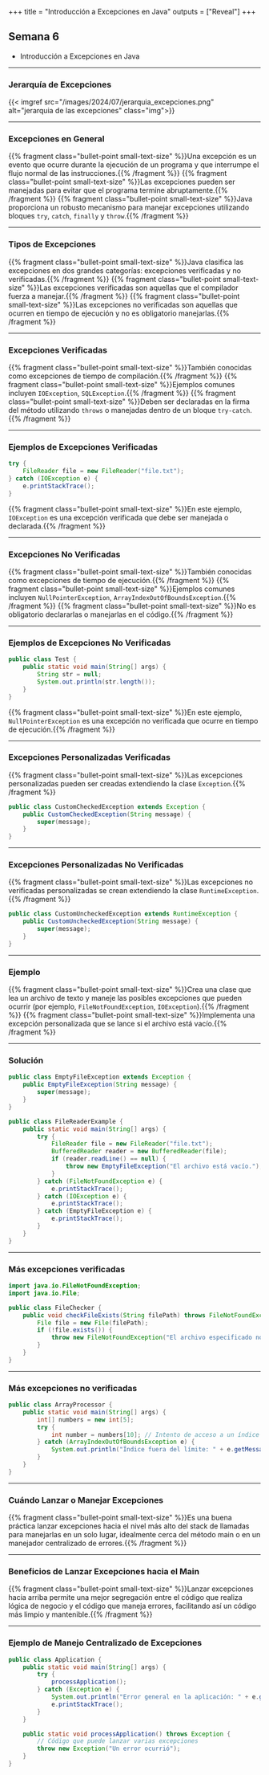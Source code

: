 +++
title = "Introducción a Excepciones en Java"
outputs = ["Reveal"]
+++

## Semana 6

- Introducción a Excepciones en Java

---

### Jerarquía de Excepciones

{{< imgref src="/images/2024/07/jerarquia_excepciones.png" alt="jerarquia de las excepciones" class="img">}}

---

### Excepciones en General

{{% fragment class="bullet-point small-text-size" %}}Una excepción es un evento que ocurre durante la ejecución de un programa y que interrumpe el flujo normal de las instrucciones.{{% /fragment %}}
{{% fragment class="bullet-point small-text-size" %}}Las excepciones pueden ser manejadas para evitar que el programa termine abruptamente.{{% /fragment %}}
{{% fragment class="bullet-point small-text-size" %}}Java proporciona un robusto mecanismo para manejar excepciones utilizando bloques `try`, `catch`, `finally` y `throw`.{{% /fragment %}}

---

### Tipos de Excepciones

{{% fragment class="bullet-point small-text-size" %}}Java clasifica las excepciones en dos grandes categorías: excepciones verificadas y no verificadas.{{% /fragment %}}
{{% fragment class="bullet-point small-text-size" %}}Las excepciones verificadas son aquellas que el compilador fuerza a manejar.{{% /fragment %}}
{{% fragment class="bullet-point small-text-size" %}}Las excepciones no verificadas son aquellas que ocurren en tiempo de ejecución y no es obligatorio manejarlas.{{% /fragment %}}

---

### Excepciones Verificadas

{{% fragment class="bullet-point small-text-size" %}}También conocidas como excepciones de tiempo de compilación.{{% /fragment %}}
{{% fragment class="bullet-point small-text-size" %}}Ejemplos comunes incluyen `IOException`, `SQLException`.{{% /fragment %}}
{{% fragment class="bullet-point small-text-size" %}}Deben ser declaradas en la firma del método utilizando `throws` o manejadas dentro de un bloque `try-catch`.{{% /fragment %}}

---

### Ejemplos de Excepciones Verificadas

```java
try {
    FileReader file = new FileReader("file.txt");
} catch (IOException e) {
    e.printStackTrace();
}
```

{{% fragment class="bullet-point small-text-size" %}}En este ejemplo, `IOException` es una excepción verificada que debe ser manejada o declarada.{{% /fragment %}}

---

### Excepciones No Verificadas

{{% fragment class="bullet-point small-text-size" %}}También conocidas como excepciones de tiempo de ejecución.{{% /fragment %}}
{{% fragment class="bullet-point small-text-size" %}}Ejemplos comunes incluyen `NullPointerException`, `ArrayIndexOutOfBoundsException`.{{% /fragment %}}
{{% fragment class="bullet-point small-text-size" %}}No es obligatorio declararlas o manejarlas en el código.{{% /fragment %}}

---

### Ejemplos de Excepciones No Verificadas

```java
public class Test {
    public static void main(String[] args) {
        String str = null;
        System.out.println(str.length());
    }
}
```
{{% fragment class="bullet-point small-text-size" %}}En este ejemplo, `NullPointerException` es una excepción no verificada que ocurre en tiempo de ejecución.{{% /fragment %}}

---

### Excepciones Personalizadas Verificadas

{{% fragment class="bullet-point small-text-size" %}}Las excepciones personalizadas pueden ser creadas extendiendo la clase `Exception`.{{% /fragment %}}
```java
public class CustomCheckedException extends Exception {
    public CustomCheckedException(String message) {
        super(message);
    }
}
```

---

### Excepciones Personalizadas No Verificadas

{{% fragment class="bullet-point small-text-size" %}}Las excepciones no verificadas personalizadas se crean extendiendo la clase `RuntimeException`.{{% /fragment %}}

```java
public class CustomUncheckedException extends RuntimeException {
    public CustomUncheckedException(String message) {
        super(message);
    }
}
```

---

### Ejemplo

{{% fragment class="bullet-point small-text-size" %}}Crea una clase que lea un archivo de texto y maneje las posibles excepciones que pueden ocurrir (por ejemplo, `FileNotFoundException`, `IOException`).{{% /fragment %}}
{{% fragment class="bullet-point small-text-size" %}}Implementa una excepción personalizada que se lance si el archivo está vacío.{{% /fragment %}}

---

### Solución

```java
public class EmptyFileException extends Exception {
    public EmptyFileException(String message) {
        super(message);
    }
}

public class FileReaderExample {
    public static void main(String[] args) {
        try {
            FileReader file = new FileReader("file.txt");
            BufferedReader reader = new BufferedReader(file);
            if (reader.readLine() == null) {
                throw new EmptyFileException("El archivo está vacío.");
            }
        } catch (FileNotFoundException e) {
            e.printStackTrace();
        } catch (IOException e) {
            e.printStackTrace();
        } catch (EmptyFileException e) {
            e.printStackTrace();
        }
    }
}
```
---

### Más excepciones verificadas

```java 
import java.io.FileNotFoundException;
import java.io.File;

public class FileChecker {
    public void checkFileExists(String filePath) throws FileNotFoundException {
        File file = new File(filePath);
        if (!file.exists()) {
            throw new FileNotFoundException("El archivo especificado no existe: " + filePath);
        }
    }
}
```

---

### Más excepciones no verificadas

```java
public class ArrayProcessor {
    public static void main(String[] args) {
        int[] numbers = new int[5];
        try {
            int number = numbers[10]; // Intento de acceso a un índice que no existe
        } catch (ArrayIndexOutOfBoundsException e) {
            System.out.println("Índice fuera del límite: " + e.getMessage());
        }
    }
}
```

--- 
### Cuándo Lanzar o Manejar Excepciones

{{% fragment class="bullet-point small-text-size" %}}Es una buena práctica lanzar excepciones hacia el nivel más alto del stack de llamadas para manejarlas en un solo lugar, idealmente cerca del método main o en un manejador centralizado de errores.{{% /fragment %}}

--- 
### Beneficios de Lanzar Excepciones hacia el Main

{{% fragment class="bullet-point small-text-size" %}}Lanzar excepciones hacia arriba permite una mejor segregación entre el código que realiza lógica de negocio y el código que maneja errores, facilitando así un código más limpio y mantenible.{{% /fragment %}}

--- 
### Ejemplo de Manejo Centralizado de Excepciones

```java
public class Application {
    public static void main(String[] args) {
        try {
            processApplication();
        } catch (Exception e) {
            System.out.println("Error general en la aplicación: " + e.getMessage());
            e.printStackTrace();
        }
    }

    public static void processApplication() throws Exception {
        // Código que puede lanzar varias excepciones
        throw new Exception("Un error ocurrió");
    }
}
```